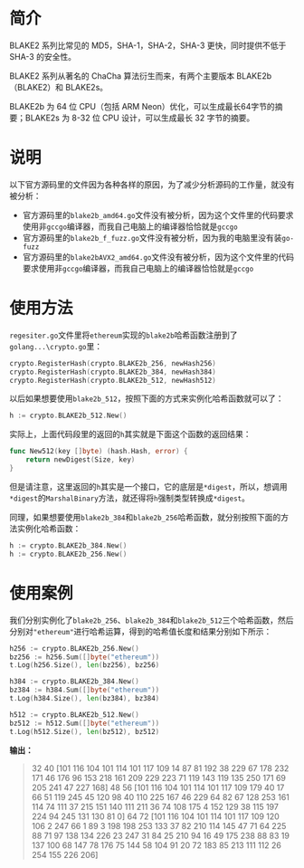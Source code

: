 # 简介

BLAKE2 系列比常见的 MD5，SHA-1，SHA-2，SHA-3 更快，同时提供不低于 SHA-3 的安全性。

BLAKE2 系列从著名的 ChaCha 算法衍生而来，有两个主要版本 BLAKE2b（BLAKE2）和 BLAKE2s。

BLAKE2b 为 64 位 CPU（包括 ARM Neon）优化，可以生成最长64字节的摘要；BLAKE2s 为 8-32 位 CPU 设计，可以生成最长 32 字节的摘要。

# 说明

以下官方源码里的文件因为各种各样的原因，为了减少分析源码的工作量，就没有被分析：

- 官方源码里的`blake2b_amd64.go`文件没有被分析，因为这个文件里的代码要求使用非`gccgo`编译器，而我自己电脑上的编译器恰恰就是`gccgo`
- 官方源码里的`blake2b_f_fuzz.go`文件没有被分析，因为我的电脑里没有装`go-fuzz`
- 官方源码里的`blake2bAVX2_amd64.go`文件没有被分析，因为这个文件里的代码要求使用非`gccgo`编译器，而我自己电脑上的编译器恰恰就是`gccgo`

# 使用方法

`regesiter.go`文件里将`ethereum`实现的`blake2b`哈希函数注册到了`golang...\crypto.go`里：

```go
crypto.RegisterHash(crypto.BLAKE2b_256, newHash256)
crypto.RegisterHash(crypto.BLAKE2b_384, newHash384)
crypto.RegisterHash(crypto.BLAKE2b_512, newHash512)
```

以后如果想要使用`blake2b_512`，按照下面的方式来实例化哈希函数就可以了：

```go
h := crypto.BLAKE2b_512.New()
```

实际上，上面代码段里的返回的`h`其实就是下面这个函数的返回结果：
```go
func New512(key []byte) (hash.Hash, error) {
	return newDigest(Size, key)
}
```

但是请注意，这里返回的`h`其实是一个接口，它的底层是`*digest`，所以，想调用`*digest`的`MarshalBinary`方法，就还得将`h`强制类型转换成`*digest`。

同理，如果想要使用`blake2b_384`和`blake2b_256`哈希函数，就分别按照下面的方法实例化哈希函数：

```go
h := crypto.BLAKE2b_384.New()
h := crypto.BLAKE2b_256.New()
```

# 使用案例

我们分别实例化了`blake2b_256`、`blake2b_384`和`blake2b_512`三个哈希函数，然后分别对`"ethereum"`进行哈希运算，得到的哈希值长度和结果分别如下所示：
```go
h256 := crypto.BLAKE2b_256.New()
bz256 := h256.Sum([]byte("ethereum"))
t.Log(h256.Size(), len(bz256), bz256)

h384 := crypto.BLAKE2b_384.New()
bz384 := h384.Sum([]byte("ethereum"))
t.Log(h384.Size(), len(bz384), bz384)

h512 := crypto.BLAKE2b_512.New()
bz512 := h512.Sum([]byte("ethereum"))
t.Log(h512.Size(), len(bz512), bz512)
```

**输出：**

>32 40 [101 116 104 101 114 101 117 109 14 87 81 192 38 229 67 178 232 171 46 176 96 153 218 161 209 229 223 71 119 143 119 135 250 171 69 205 241 47 227 168]
48 56 [101 116 104 101 114 101 117 109 179 40 17 66 51 119 245 45 120 98 40 110 225 167 46 229 64 82 67 128 253 161 114 74 111 37 215 151 140 111 211 36 74 108 175 4 152 129 38 115 197 224 94 245 131 130 81 0]
64 72 [101 116 104 101 114 101 117 109 120 106 2 247 66 1 89 3 198 198 253 133 37 82 210 114 145 47 71 64 225 88 71 97 138 134 226 23 247 31 84 25 210 94 16 49 175 238 88 83 19 137 100 68 147 78 176 75 144 58 104 91 20 72 183 85 213 111 112 26 254 155 226 206]